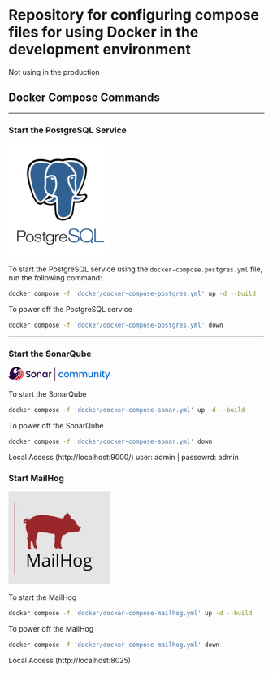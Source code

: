 # Repository for configuring compose files for using Docker in the development environment
Not using in the production

## Docker Compose Commands

---

### Start the PostgreSQL Service
<img src="images/postgresql_logo.svg" alt="PostgreSQL Logo" width="200">

To start the PostgreSQL service using the `docker-compose.postgres.yml` file, run the following command:

```bash
docker compose -f 'docker/docker-compose-postgres.yml' up -d --build
```

To power off the PostgreSQL service
```bash
docker compose -f 'docker/docker-compose-postgres.yml' down
```

---

### Start the SonarQube
<img src="images/sonar_logo.png" alt="Sonar Logo" width="200">

To start the SonarQube

```bash
docker compose -f 'docker/docker-compose-sonar.yml' up -d --build
```

To power off the SonarQube

```bash
docker compose -f 'docker/docker-compose-sonar.yml' down
```

Local Access (http://localhost:9000/)
user: admin | passowrd: admin

### Start MailHog
<img src="images/mailhog_logo.png" alt="Sonar Logo" width="200">

To start the MailHog

```bash
docker compose -f 'docker/docker-compose-mailhog.yml' up -d --build
```

To power off the MailHog

```bash
docker compose -f 'docker/docker-compose-mailhog.yml' down
```

Local Access (http://localhost:8025)